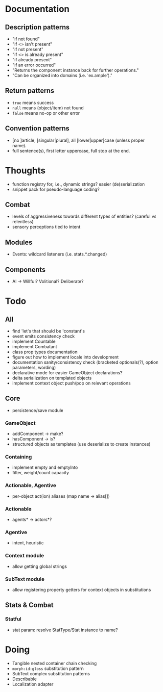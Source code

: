 # Documentation
## Description patterns
- "if not found"
- "if <> isn't present"
- "if not present"
- "if <> is already present"
- "if already present"
- "if an error occurred"
- "Returns the component instance back for further operations."
- "Can be organized into domains (i.e. 'ex.ample')."
## Return patterns
- `true` means success
- `null` means (object/item) not found
- `false` means no-op or other error
## Convention patterns
- [no ]article, [singular|plural], all [lower|upper]case (unless proper name).
- full sentence(s), first letter uppercase, full stop at the end.


# Thoughts
- function registry for, i.e., dynamic strings? easier (de)serialization
- snippet pack for pseudo-language coding?
## Combat
- levels of aggressiveness towards different types of entities? (careful vs relentless)
- sensory perceptions tied to intent
## Modules
- Events: wildcard listeners (i.e. stats.*.changed)
## Components
- AI -> Willful? Volitional? Deliberate?

# Todo
## All
- find 'let's that should be 'constant's
- event emits consistency check
- implement Countable
- implement Combatant
- class prop types documentation
- figure out how to implement locale into development
- documentation sanity/consistency check (bracketed optionals(?), option parameters, wording)
- declarative mode for easier GameObject declarations?
- delta serialization on templated objects
- implement context object push/pop on relevant operations
## Core
- persistence/save module
### GameObject
- addComponent -> make?
- hasComponent -> is?
- structured objects as templates (use deserialize to create instances)
### Containing
- implement empty and emptyInto
- filter, weight/count capacity
### Actionable, Agentive
- per-object act(ion) aliases (map name -> alias[])
### Actionable
- agents* -> actors*?
### Agentive
- intent, heuristic
### Context module
- allow getting global strings
### SubText module
- allow registering property getters for context objects in substitutions


## Stats & Combat
### Statful
- stat param: resolve StatType/Stat instance to name?

# Doing
- Tangible nested container chain checking
- `morph:id:gloss` substitution pattern
- SubText complex substitution patterns
- Describable
- Localization adapter